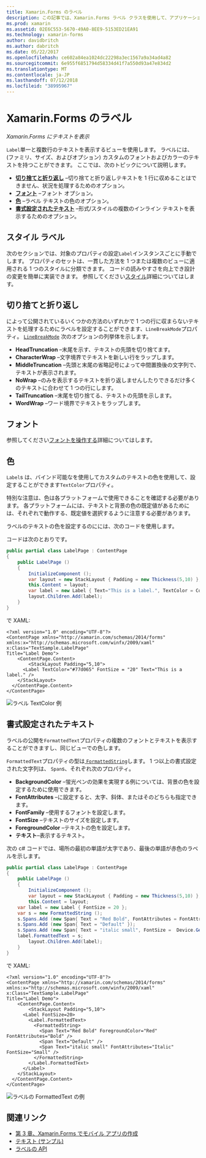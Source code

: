 ```yaml
---
title: Xamarin.Forms のラベル
description: この記事では、Xamarin.Forms ラベル クラスを使用して、アプリケーションで単一と複数行のテキストを表示する方法について説明します。
ms.prod: xamarin
ms.assetid: 02E6C553-5670-49A0-8EE9-5153ED21EA91
ms.technology: xamarin-forms
author: davidbritch
ms.author: dabritch
ms.date: 05/22/2017
ms.openlocfilehash: ce602a84ea1024dc22298a3ec1567a9a34ad4a82
ms.sourcegitcommit: 6e955f6851794d58334d41f7a550d93a47e834d2
ms.translationtype: MT
ms.contentlocale: ja-JP
ms.lasthandoff: 07/12/2018
ms.locfileid: "38995967"
---
```

# <a name="xamarinforms-label"></a>Xamarin.Forms のラベル

_Xamarin.Forms にテキストを表示_

`Label`単一と複数行のテキストを表示するビューを使用します。 ラベルには、(ファミリ、サイズ、およびオプション) カスタムのフォントおよびカラーのテキストを持つことができます。 ここでは、次のトピックについて説明します。

- **[切り捨てと折り返し](#Truncation_and_Wrapping)** &ndash;切り捨てと折り返しテキストを 1 行に収めることはできません、状況を処理するためのオプション。
- **[フォント](#Font)** &ndash;フォント オプション。
- **[色](#Color)** &ndash;ラベル テキストの色のオプション。
- **[書式設定されたテキスト](#Formatted_Text)** &ndash;形式/スタイルの複数のインライン テキストを表示するためのオプション。

## <a name="styling-label"></a>スタイル ラベル

次のセクションでは、対象のプロパティの設定`Label`インスタンスごとに手動でします。 プロパティのセットは、一貫した方法を 1 つまたは複数のビューに適用される 1 つのスタイルに分類できます。 コードの読みやすさを向上でき設計の変更を簡単に実装できます。 参照してください[スタイル](~/xamarin-forms/user-interface/text/styles.md)詳細についてはします。

<a name="Truncation_and_Wrapping" />

## <a name="truncation-and-wrapping"></a>切り捨てと折り返し

によって公開されているいくつかの方法のいずれかで 1 つの行に収まらないテキストを処理するためにラベルを設定することができます、`LineBreakMode`プロパティ。 [`LineBreakMode`](xref:Xamarin.Forms.LineBreakMode) 次のオプションの列挙体を示します。

- **HeadTruncation** &ndash;末尾を示す、テキストの先頭を切り捨てます。
- **CharacterWrap** &ndash;文字境界でテキストを新しい行をラップします。
- **MiddleTruncation** &ndash;先頭と末尾の省略記号によって中間置換後の文字列で、テキストが表示されます。
- **NoWrap** &ndash;のみを表示するテキストを折り返しませんしたりできるだけ多くのテキストに合わせて 1 つの行にします。
- **TailTruncation** &ndash;末尾を切り捨てる、テキストの先頭を示します。
- **WordWrap** &ndash;ワード境界でテキストをラップします。

## <a name="font"></a>フォント

参照してください[フォントを操作する](~/xamarin-forms/user-interface/text/fonts.md)詳細についてはします。

## <a name="color"></a>色

`Label`s は、バインド可能なを使用してカスタムのテキストの色を使用して、設定することができます`TextColor`プロパティ。

特別な注意は、色は各プラットフォームで使用できることを確認する必要があります。 各プラットフォームには、テキストと背景の色の既定値があるためには、それぞれで動作する、既定値を選択するように注意する必要があります。

ラベルのテキストの色を設定するのにには、次のコードを使用します。

コードは次のとおりです。

```csharp
public partial class LabelPage : ContentPage
{
    public LabelPage ()
    {
        InitializeComponent ();
        var layout = new StackLayout { Padding = new Thickness(5,10) };
        this.Content = layout;
        var label = new Label { Text="This is a label.", TextColor = Color.FromHex("#77d065"), FontSize = 20 };
        layout.Children.Add(label);
    }
}
```

で XAML:

```xaml
<?xml version="1.0" encoding="UTF-8"?>
<ContentPage xmlns="http://xamarin.com/schemas/2014/forms"
xmlns:x="http://schemas.microsoft.com/winfx/2009/xaml"
x:Class="TextSample.LabelPage"
Title="Label Demo">
    <ContentPage.Content>
        <StackLayout Padding="5,10">
      <Label TextColor="#77d065" FontSize = "20" Text="This is a label." />
    </StackLayout>
  </ContentPage.Content>
</ContentPage>
```

![](label-images/textcolor.png "ラベル TextColor 例")

<a name="Formatted_Text" />

## <a name="formatted-text"></a>書式設定されたテキスト

ラベルの公開を`FormattedText`プロパティの複数のフォントとテキストを表示することができますし、同じビューでの色します。

`FormattedText`プロパティの型は[ `FormattedString`](xref:Xamarin.Forms.FormattedString)します。 1 つ以上の書式設定された文字列は、 `Span`s、それぞれ次のプロパティ。

- **BackgroundColor** &ndash;蛍光ペンの効果を実現する例については、背景の色を設定するために使用できます。
- **FontAttributes** &ndash;に設定すると、太字、斜体、またはそのどちらも指定できます。
- **FontFamily** &ndash;使用するフォントを設定します。
- **FontSize** &ndash;テキストのサイズを設定します。
- **ForegroundColor** &ndash;テキストの色を設定します。
- **テキスト**&ndash;表示するテキスト。

次の c# コードでは、場所の最初の単語が太字であり、最後の単語が赤色のラベルを示します。

```csharp
public partial class LabelPage : ContentPage
{
    public LabelPage ()
    {
        InitializeComponent ();
        var layout = new StackLayout { Padding = new Thickness(5,10) };
        this.Content = layout;
    var label = new Label { FontSize = 20 };
    var s = new FormattedString ();
    s.Spans.Add (new Span{ Text = "Red Bold", FontAttributes = FontAttributes.Bold });
    s.Spans.Add (new Span{ Text = "Default" });
    s.Spans.Add (new Span{ Text = "italic small", FontSize =  Device.GetNamedSize(NamedSize.Small, typeof(Label)), FontAttributes = FontAttributes.Italic});
    label.FormattedText = s;
        layout.Children.Add(label);
    }
}
```

で XAML:

```xaml
<?xml version="1.0" encoding="UTF-8"?>
<ContentPage xmlns="http://xamarin.com/schemas/2014/forms"
xmlns:x="http://schemas.microsoft.com/winfx/2009/xaml"
x:Class="TextSample.LabelPage"
Title="Label Demo">
    <ContentPage.Content>
        <StackLayout Padding="5,10">
      <Label FontSize=20>
        <Label.FormattedText>
          <FormattedString>
            <Span Text="Red Bold" ForegroundColor="Red" FontAttributes="Bold" />
            <Span Text="Default" />
            <Span Text="italic small" FontAttributes="Italic" FontSize="Small" />
          </FormattedString>
        </Label.FormattedText>
      </Label>
    </StackLayout>
  </ContentPage.Content>
</ContentPage>
```

![](label-images/formattedtext.png "ラベルの FormattedText の例")


## <a name="related-links"></a>関連リンク

- [第 3 章、Xamarin.Forms でモバイル アプリの作成](https://developer.xamarin.com/r/xamarin-forms/book/chapter03.pdf)
- [テキスト (サンプル)](https://developer.xamarin.com/samples/xamarin-forms/UserInterface/Text)
- [ラベルの API](xref:Xamarin.Forms.Label)
